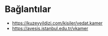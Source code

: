 # Bağlantılar

* https://kuzeyyildizi.com/kisiler/vedat.kamer
* https://avesis.istanbul.edu.tr/vkamer
